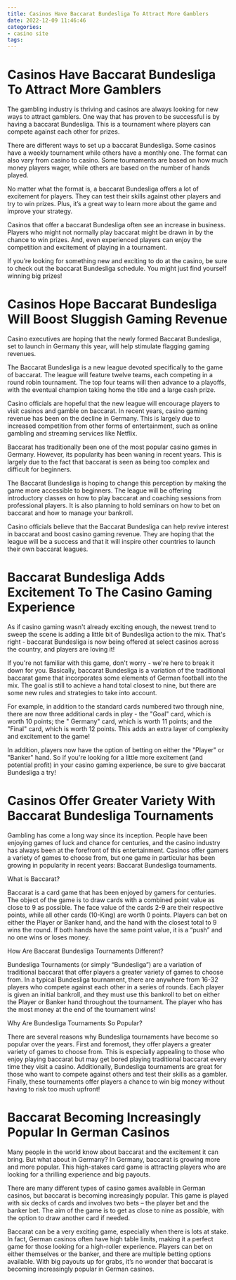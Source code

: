 ```yaml
---
title: Casinos Have Baccarat Bundesliga To Attract More Gamblers 
date: 2022-12-09 11:46:46
categories:
- casino site
tags:
---
```



#  Casinos Have Baccarat Bundesliga To Attract More Gamblers 

The gambling industry is thriving and casinos are always looking for new ways to attract gamblers. One way that has proven to be successful is by having a baccarat Bundesliga. This is a tournament where players can compete against each other for prizes.

There are different ways to set up a baccarat Bundesliga. Some casinos have a weekly tournament while others have a monthly one. The format can also vary from casino to casino. Some tournaments are based on how much money players wager, while others are based on the number of hands played.

No matter what the format is, a baccarat Bundesliga offers a lot of excitement for players. They can test their skills against other players and try to win prizes. Plus, it’s a great way to learn more about the game and improve your strategy.

Casinos that offer a baccarat Bundesliga often see an increase in business. Players who might not normally play baccarat might be drawn in by the chance to win prizes. And, even experienced players can enjoy the competition and excitement of playing in a tournament.

If you’re looking for something new and exciting to do at the casino, be sure to check out the baccarat Bundesliga schedule. You might just find yourself winning big prizes!

#  Casinos Hope Baccarat Bundesliga Will Boost Sluggish Gaming Revenue 

Casino executives are hoping that the newly formed Baccarat Bundesliga, set to launch in Germany this year, will help stimulate flagging gaming revenues.

The Baccarat Bundesliga is a new league devoted specifically to the game of baccarat. The league will feature twelve teams, each competing in a round robin tournament. The top four teams will then advance to a playoffs, with the eventual champion taking home the title and a large cash prize.

Casino officials are hopeful that the new league will encourage players to visit casinos and gamble on baccarat. In recent years, casino gaming revenue has been on the decline in Germany. This is largely due to increased competition from other forms of entertainment, such as online gambling and streaming services like Netflix.

Baccarat has traditionally been one of the most popular casino games in Germany. However, its popularity has been waning in recent years. This is largely due to the fact that baccarat is seen as being too complex and difficult for beginners.

The Baccarat Bundesliga is hoping to change this perception by making the game more accessible to beginners. The league will be offering introductory classes on how to play baccarat and coaching sessions from professional players. It is also planning to hold seminars on how to bet on baccarat and how to manage your bankroll.

Casino officials believe that the Baccarat Bundesliga can help revive interest in baccarat and boost casino gaming revenue. They are hoping that the league will be a success and that it will inspire other countries to launch their own baccarat leagues.

#  Baccarat Bundesliga Adds Excitement To The Casino Gaming Experience 

As if casino gaming wasn't already exciting enough, the newest trend to sweep the scene is adding a little bit of Bundesliga action to the mix. That's right - baccarat Bundesliga is now being offered at select casinos across the country, and players are loving it!

If you're not familiar with this game, don't worry - we're here to break it down for you. Basically, baccarat Bundesliga is a variation of the traditional baccarat game that incorporates some elements of German football into the mix. The goal is still to achieve a hand total closest to nine, but there are some new rules and strategies to take into account.

For example, in addition to the standard cards numbered two through nine, there are now three additional cards in play - the "Goal" card, which is worth 10 points; the " Germany" card, which is worth 11 points; and the "Final" card, which is worth 12 points. This adds an extra layer of complexity and excitement to the game!

In addition, players now have the option of betting on either the "Player" or "Banker" hand. So if you're looking for a little more excitement (and potential profit) in your casino gaming experience, be sure to give baccarat Bundesliga a try!

#  Casinos Offer Greater Variety With Baccarat Bundesliga Tournaments 

Gambling has come a long way since its inception. People have been enjoying games of luck and chance for centuries, and the casino industry has always been at the forefront of this entertainment. Casinos offer gamers a variety of games to choose from, but one game in particular has been growing in popularity in recent years: Baccarat Bundesliga tournaments.

What is Baccarat?

Baccarat is a card game that has been enjoyed by gamers for centuries. The object of the game is to draw cards with a combined point value as close to 9 as possible. The face value of the cards 2-9 are their respective points, while all other cards (10-King) are worth 0 points. Players can bet on either the Player or Banker hand, and the hand with the closest total to 9 wins the round. If both hands have the same point value, it is a “push” and no one wins or loses money.

How Are Baccarat Bundesliga Tournaments Different?

Bundesliga Tournaments (or simply “Bundesliga”) are a variation of traditional baccarat that offer players a greater variety of games to choose from. In a typical Bundesliga tournament, there are anywhere from 16-32 players who compete against each other in a series of rounds. Each player is given an initial bankroll, and they must use this bankroll to bet on either the Player or Banker hand throughout the tournament. The player who has the most money at the end of the tournament wins!

Why Are Bundesliga Tournaments So Popular?

There are several reasons why Bundesliga tournaments have become so popular over the years. First and foremost, they offer players a greater variety of games to choose from. This is especially appealing to those who enjoy playing baccarat but may get bored playing traditional baccarat every time they visit a casino. Additionally, Bundesliga tournaments are great for those who want to compete against others and test their skills as a gambler. Finally, these tournaments offer players a chance to win big money without having to risk too much upfront!

#  Baccarat Becoming Increasingly Popular In German Casinos
Many people in the world know about baccarat and the excitement it can bring. But what about in Germany? In Germany, baccarat is growing more and more popular. This high-stakes card game is attracting players who are looking for a thrilling experience and big payouts.

There are many different types of casino games available in German casinos, but baccarat is becoming increasingly popular. This game is played with six decks of cards and involves two bets – the player bet and the banker bet. The aim of the game is to get as close to nine as possible, with the option to draw another card if needed.

Baccarat can be a very exciting game, especially when there is lots at stake. In fact, German casinos often have high table limits, making it a perfect game for those looking for a high-roller experience. Players can bet on either themselves or the banker, and there are multiple betting options available. With big payouts up for grabs, it’s no wonder that baccarat is becoming increasingly popular in German casinos.